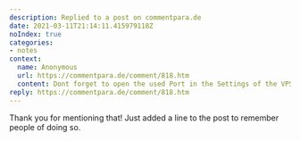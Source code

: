 ```yaml
---
description: Replied to a post on commentpara.de
date: 2021-03-11T21:14:11.415979118Z
noIndex: true
categories:
- notes
context:
  name: Anonymous
  url: https://commentpara.de/comment/818.htm
  content: Dont forget to open the used Port in the Settings of the VPS!
reply: https://commentpara.de/comment/818.htm
---
```


Thank you for mentioning that! Just added a line to the post to remember people of doing so.
